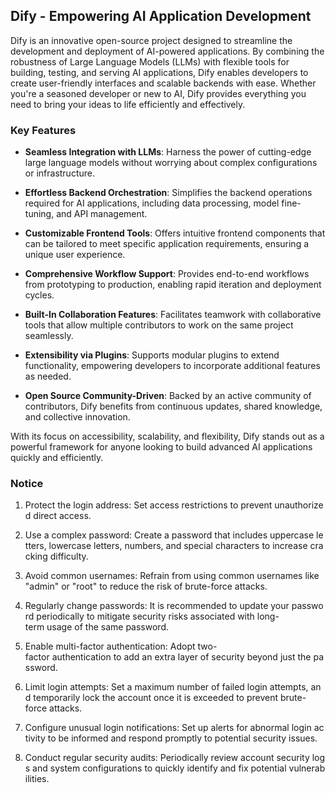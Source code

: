 ## Dify - Empowering AI Application Development

Dify is an innovative open-source project designed to streamline the development and deployment of AI-powered applications. By combining the robustness of Large Language Models (LLMs) with flexible tools for building, testing, and serving AI applications, Dify enables developers to create user-friendly interfaces and scalable backends with ease. Whether you're a seasoned developer or new to AI, Dify provides everything you need to bring your ideas to life efficiently and effectively.

### Key Features

- **Seamless Integration with LLMs**: Harness the power of cutting-edge large language models without worrying about complex configurations or infrastructure.
  
- **Effortless Backend Orchestration**: Simplifies the backend operations required for AI applications, including data processing, model fine-tuning, and API management.

- **Customizable Frontend Tools**: Offers intuitive frontend components that can be tailored to meet specific application requirements, ensuring a unique user experience.

- **Comprehensive Workflow Support**: Provides end-to-end workflows from prototyping to production, enabling rapid iteration and deployment cycles.

- **Built-In Collaboration Features**: Facilitates teamwork with collaborative tools that allow multiple contributors to work on the same project seamlessly.

- **Extensibility via Plugins**: Supports modular plugins to extend functionality, empowering developers to incorporate additional features as needed.

- **Open Source Community-Driven**: Backed by an active community of contributors, Dify benefits from continuous updates, shared knowledge, and collective innovation.

With its focus on accessibility, scalability, and flexibility, Dify stands out as a powerful framework for anyone looking to build advanced AI applications quickly and efficiently.

### Notice

1.  Protect the login address: Set access restrictions to prevent unauthorized direct access.
    
2.  Use a complex password: Create a password that includes uppercase letters, lowercase letters, numbers, and special characters to increase cracking difficulty.
    
3.  Avoid common usernames: Refrain from using common usernames like "admin" or "root" to reduce the risk of brute-force attacks.
    
4.  Regularly change passwords: It is recommended to update your password periodically to mitigate security risks associated with long-term usage of the same password.
    
5.  Enable multi-factor authentication: Adopt two-factor authentication to add an extra layer of security beyond just the password.
    
6.  Limit login attempts: Set a maximum number of failed login attempts, and temporarily lock the account once it is exceeded to prevent brute-force attacks.
    
7.  Configure unusual login notifications: Set up alerts for abnormal login activity to be informed and respond promptly to potential security issues.
    
8.  Conduct regular security audits: Periodically review account security logs and system configurations to quickly identify and fix potential vulnerabilities.
        